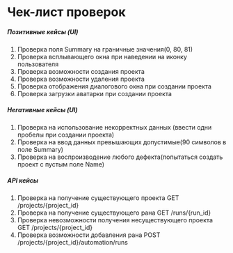 # Чек-лист проверок

##### Позитивные кейсы (UI)

1. Проверка поля Summary на граничные значения(0, 80, 81)
2. Проверка всплывающего окна при наведении на иконку пользователя
3. Проверка возможности создания проекта
4. Проверка возможности удаления проекта
5. Проверка отображения диалогового окна при создании проекта
6. Проверка загрузки аватарки при создании проекта

##### Негативные кейсы (UI)
1. Проверка на использование некорректных данных
(ввести одни пробелы при создании проекта)
2. Проверка на ввод данных превышающих допустимые(90 символов в поле Summary)
3. Проверка на воспроизводение любого дефекта(попытаться создать проект с пустым поле Name)

##### API кейсы
1. Проверка на получение существующего проекта
  GET /projects/{project_id}
2. Проверка на получение существующего рана
  GET /runs/{run_id}
3. Проверка невозможности получения несуществующего проекта
  GET /projects/{project_id}
4. Проверка возможности добавления рана
  POST /projects/{project_id}/automation/runs